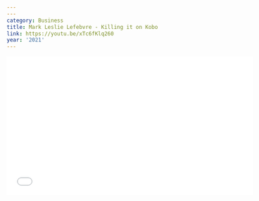 ```yaml
---
---
category: Business
title: Mark Leslie Lefebvre - Killing it on Kobo
link: https://youtu.be/xTc6fKlq260
year: '2021'
---
```

<iframe width="560" height="315" src="{{ page.link }}" frameborder="0" allowfullscreen></iframe>
